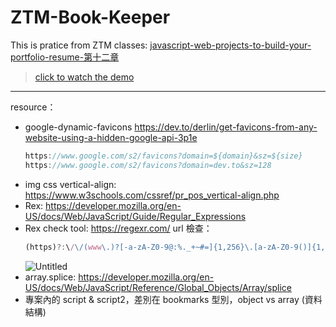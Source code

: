# ZTM-Book-Keeper

This is pratice from ZTM classes: [javascript-web-projects-to-build-your-portfolio-resume-第十二章](https://www.udemy.com/course/javascript-web-projects-to-build-your-portfolio-resume/?couponCode=ACCAGE0923)

> [click to watch the demo](https://joeban0608.github.io/ZTM-Book-Keeper/)

---

resource：

- google-dynamic-favicons https://dev.to/derlin/get-favicons-from-any-website-using-a-hidden-google-api-3p1e
  ```jsx
  https://www.google.com/s2/favicons?domain=${domain}&sz=${size}
  https://www.google.com/s2/favicons?domain=dev.to&sz=128
  ```
- img css vertical-align: https://www.w3schools.com/cssref/pr_pos_vertical-align.php
- Rex: https://developer.mozilla.org/en-US/docs/Web/JavaScript/Guide/Regular_Expressions
- Rex check tool: https://regexr.com/
  url 檢查：
  ```jsx
  (https)?:\/\/(www\.)?[-a-zA-Z0-9@:%._+~#=]{1,256}\.[a-zA-Z0-9()]{1,6}\b([-a-zA-Z0-9()@:%_+.~#?&//=]*)
  ```
  ![Untitled](https://prod-files-secure.s3.us-west-2.amazonaws.com/92560234-a90a-4344-8092-7edf736a18ec/cd595d35-e8f7-494a-b24a-595d9c0551d1/Untitled.png)
- array.splice: https://developer.mozilla.org/en-US/docs/Web/JavaScript/Reference/Global_Objects/Array/splice
- 專案內的 script & script2，差別在 bookmarks 型別，object vs array (資料結構)
